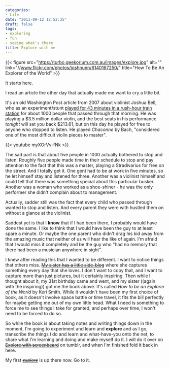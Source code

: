 ```yaml
---
categories:
- Life
date: "2011-09-12 12:52:35"
draft: false
tags:
- exploring
- fun
- seeing what's there
title: Explore with me
---
```


{{< figure src="https://turbo.geekorium.com.au/images/explore.jpg" alt="" link="//www.flickr.com/photos/joshnunn/6140167250/" title="How To Be An Explorer of the World" >}}

It starts here.

I read an article the other day that actually made me want to cry a little bit.

It's an old Washington Post article from 2007 about violinist Joshua Bell, who as an experiment/stunt [played for 43 minutes in a rush-hour train station](http://www.washingtonpost.com/wp-dyn/content/article/2007/04/04/AR2007040401721.html) for about 1000 people that passed through that morning. He was playing a $3.5 million dollar violin, and the best seats in his performance *tonight* will set you back $213.61, but on this day he played for free to anyone who stopped to listen. He played *Chaconne* by Bach, "considered one of the most difficult violin pieces to master".

{{< youtube myXOrVv-fNk >}}

The sad part is that about five people in 1000 actually bothered to stop and listen. Roughly five people made time in their schedule to stop and pay attention to the fact that this was a master, playing a Stradivarius for free on the street. And I totally get it. One gent had to be at work in five minutes, so he let himself stay and listened for three. Another was a violinist himself and could tell that there was something special about this particular busker. Another was a woman who worked as a shoe-shiner - he was the only performer she didn't complain about to management.

Actually, sadder still was the fact that every child who passed through wanted to stop and listen. And every parent they were with hustled them on without a glance at the violinist.

Saddest yet is that I **know** that if I had been there, I probably would have done the same. I like to think that I would have been the guy to at least spare a minute. Or maybe the one parent who didn't drag his kid away from the amazing music that neither of us will hear the like of again. I'm afraid that I would miss it completely and be the guy who "had no memory that there had been a musician anywhere in sight".

I knew after reading this that I wanted to be different. I want to notice things that others miss. [~~My sister has a little side-blog~~](http://mygirlbetty.tumblr.com/) where she captures something every day that she loves. I don't want to copy that, and I want to capture more than just pictures, but it certainly inspiring. Then while I thought about it, my 31st birthday came and went, and my sister ((again with the inspiring)) got me the book above. It's called *How to be an Explorer of the World* by Keri Smith. While it wouldn't have been my first choice of book, as it doesn't involve space battle or time travel, it fits the bill perfectly for maybe getting me out of my own little head. What I need is something to force me to see things I take for granted, and perhaps over time, I won't need to be forced to do so.

So while the book is about taking notes and writing things down in the moment, I'm going to experiment and learn and **explore** and as I go, transcribe the things I do and learn and what-have-you onto the net, to share what I'm learning and doing and make myself do it. I will do it over on [~~Explore with screenbeard~~](http://screenbeardexplores.tumblr.com/) on tumblr, and when I'm finished fold it back in here.

My first [~~*explore*~~](http://screenbeardexplores.tumblr.com/post/10124082932/exploration-1-right-where-you-are-sitting) is up there now. Go to it.
